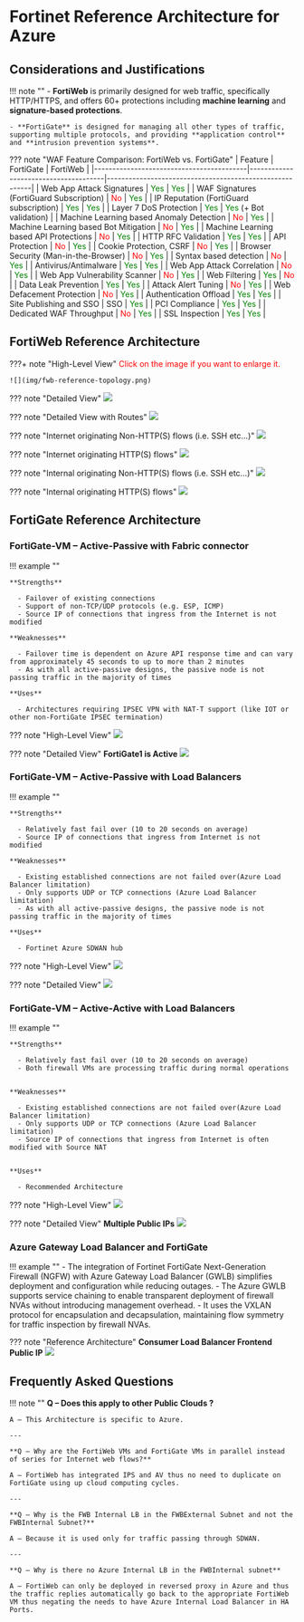 # Fortinet Reference Architecture for Azure

## Considerations and Justifications

!!! note ""
    - **FortiWeb** is primarily designed for web traffic, specifically HTTP/HTTPS, and offers 60+ protections including **machine learning** and **signature-based protections**.

    - **FortiGate** is designed for managing all other types of traffic, supporting multiple protocols, and providing **application control** and **intrusion prevention systems**.

??? note "WAF Feature Comparison: FortiWeb vs. FortiGate"
    | Feature                                  | FortiGate                            | FortiWeb                                                |
    |------------------------------------------|--------------------------------------|---------------------------------------------------------|
    | Web App Attack Signatures                | <span style="color:green">Yes</span> | <span style="color:green">Yes</span>                    |
    | WAF Signatures (FortiGuard Subscription) | <span style="color:red">No</span>    | <span style="color:green">Yes</span>                    |
    | IP Reputation (FortiGuard subscription)  | <span style="color:green">Yes</span> | <span style="color:green">Yes</span>                    |
    | Layer 7 DoS Protection                   | <span style="color:green">Yes</span> | <span style="color:green">Yes</span> (+ Bot validation) |
    | Machine Learning based Anomaly Detection | <span style="color:red">No</span>    | <span style="color:green">Yes</span>                    |
    | Machine Learning based Bot Mitigation    | <span style="color:red">No</span>    | <span style="color:green">Yes</span>                    |
    | Machine Learning based API Protections   | <span style="color:red">No</span>    | <span style="color:green">Yes</span>                    |
    | HTTP RFC Validation                      | <span style="color:green">Yes</span> | <span style="color:green">Yes</span>                    |
    | API Protection                           | <span style="color:red">No</span>    | <span style="color:green">Yes</span>                    |
    | Cookie Protection, CSRF                  | <span style="color:red">No</span>    | <span style="color:green">Yes</span>                    |
    | Browser Security (Man-in-the-Browser)    | <span style="color:red">No</span>    | <span style="color:green">Yes</span>                    |
    | Syntax based detection                   | <span style="color:red">No</span>    | <span style="color:green">Yes</span>                    |
    | Antivirus/Antimalware                    | <span style="color:green">Yes</span> | <span style="color:green">Yes</span>                    |
    | Web App Attack Correlation               | <span style="color:red">No</span>    | <span style="color:green">Yes</span>                    |
    | Web App Vulnerability Scanner            | <span style="color:red">No</span>    | <span style="color:green">Yes</span>                    |
    | Web Filtering                            | <span style="color:green">Yes</span> | <span style="color:red">No</span>                       |
    | Data Leak Prevention                     | <span style="color:green">Yes</span> | <span style="color:green">Yes</span>                    |
    | Attack Alert Tuning                      | <span style="color:red">No</span>    | <span style="color:green">Yes</span>                    |
    | Web Defacement Protection                | <span style="color:red">No</span>    | <span style="color:green">Yes</span>                    |
    | Authentication Offload                   | <span style="color:green">Yes</span> | <span style="color:green">Yes</span>                    |
    | Site Publishing and SSO                  | SSO                                  | <span style="color:green">Yes</span>                    |
    | PCI Compliance                           | <span style="color:green">Yes</span> | <span style="color:green">Yes</span>                    |
    | Dedicated WAF Throughput                 | <span style="color:red">No</span>    | <span style="color:green">Yes</span>                    |
    | SSL Inspection                           | <span style="color:green">Yes</span> | <span style="color:green">Yes</span>                    |

## FortiWeb Reference Architecture

???+ note "High-Level View"
    <span style="color:red;">Click on the image if you want to enlarge it.</span>

    ![](img/fwb-reference-topology.png)

??? note "Detailed View"
    ![](img/fwb-reference-topology-detail.png)

??? note "Detailed View with Routes"
    ![](img/fwb-reference-topology-detail-routes.png)

??? note "Internet originating Non-HTTP(S) flows (i.e. SSH etc…)"
    ![](img/fwb-internet-originating-non-http-flows.png)

??? note "Internet originating HTTP(S) flows"
    ![](img/fwb-internet-originating-http-flows.png)

??? note "Internal originating Non-HTTP(S) flows (i.e. SSH etc…)"
    ![](img/fwb-internal-originating-non-http-flows.png)

??? note "Internal originating HTTP(S) flows"
    ![](img/fwb-internal-originating-http-flows.png)

## FortiGate Reference Architecture

### FortiGate-VM – Active-Passive with Fabric connector

!!! example ""

    **Strengths**

      - Failover of existing connections
      - Support of non-TCP/UDP protocols (e.g. ESP, ICMP)
      - Source IP of connections that ingress from the Internet is not modified

    **Weaknesses**

      - Failover time is dependent on Azure API response time and can vary from approximately 45 seconds to up to more than 2 minutes
      - As with all active-passive designs, the passive node is not passing traffic in the majority of times

    **Uses**

      - Architectures requiring IPSEC VPN with NAT-T support (like IOT or other non-FortiGate IPSEC termination)

??? note "High-Level View"
    ![](img/fwb-template-ap-fabric-connector.png)

??? note "Detailed View"
    **FortiGate1 is Active**
    ![](img/fwb-template-ap-fabric-connector-details.png)

### FortiGate-VM – Active-Passive with Load Balancers

!!! example ""

    **Strengths**

      - Relatively fast fail over (10 to 20 seconds on average)
      - Source IP of connections that ingress from Internet is not modified

    **Weaknesses**

      - Existing established connections are not failed over(Azure Load Balancer limitation)
      - Only supports UDP or TCP connections (Azure Load Balancer limitation)
      - As with all active-passive designs, the passive node is not passing traffic in the majority of times

    **Uses**

      - Fortinet Azure SDWAN hub

??? note "High-Level View"
    ![](img/fwb-template-ap-fabric-load-balancer.png)

??? note "Detailed View"
    ![](img/fwb-template-ap-fabric-load-balancer-details.png)

### FortiGate-VM – Active-Active with Load Balancers

!!! example ""

    **Strengths**

      - Relatively fast fail over (10 to 20 seconds on average)
      - Both firewall VMs are processing traffic during normal operations


    **Weaknesses**

      - Existing established connections are not failed over(Azure Load Balancer limitation)
      - Only supports UDP or TCP connections (Azure Load Balancer limitation)
      - Source IP of connections that ingress from Internet is often modified with Source NAT


    **Uses**

      - Recommended Architecture

??? note "High-Level View"
    ![](img/fwb-template-aa-fabric-load-balancer.png)

??? note "Detailed View"
    **Multiple Public IPs**
    ![](img/fwb-template-aa-fabric-load-balancer-details.png)

### Azure Gateway Load Balancer and FortiGate

!!! example ""
    - The integration of Fortinet FortiGate Next-Generation Firewall (NGFW) with Azure Gateway Load Balancer (GWLB) simplifies deployment and configuration while reducing outages.
    - The Azure GWLB supports service chaining to enable transparent deployment of firewall NVAs without introducing management overhead.
    - It uses the VXLAN protocol for encapsulation and decapsulation, maintaining flow symmetry for traffic inspection by firewall NVAs.

??? note "Reference Architecture"
    **Consumer Load  Balancer Frontend Public IP**
    ![](img/fwb-azure-gateway-load-balancer.png)

## Frequently Asked Questions

!!! note ""
    **Q – Does this apply to other Public Clouds ?**

    A – This Architecture is specific to Azure.

    ---

    **Q – Why are the FortiWeb VMs and FortiGate VMs in parallel instead of series for Internet web flows?**

    A – FortiWeb has integrated IPS and AV thus no need to duplicate on FortiGate using up cloud computing cycles.

    ---

    **Q – Why is the FWB Internal LB in the FWBExternal Subnet and not the FWBInternal Subnet?**

    A – Because it is used only for traffic passing through SDWAN.

    ---

    **Q – Why is there no Azure Internal LB in the FWBInternal subnet**

    A – FortiWeb can only be deployed in reversed proxy in Azure and thus the traffic replies automatically go back to the appropriate FortiWeb VM thus negating the needs to have Azure Internal Load Balancer in HA Ports.
